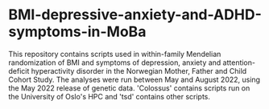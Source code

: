 # BMI-depressive-anxiety-and-ADHD-symptoms-in-MoBa
This repository contains scripts used in within-family Mendelian randomization of BMI and symptoms of depression, anxiety and attention-deficit hyperactivity disorder in the Norwegian Mother, Father and Child Cohort Study.
The analyses were run between May and August 2022, using the May 2022 release of genetic data.
'Colossus' contains scripts run on the University of Oslo's HPC and 'tsd' contains other scripts.
